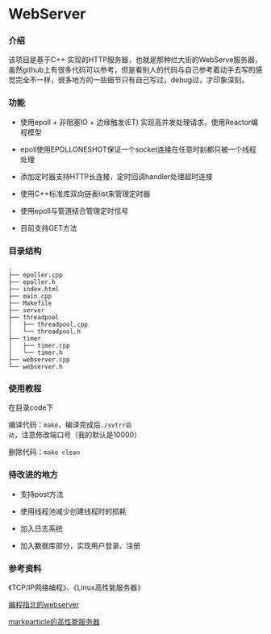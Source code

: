 # WebServer

### 介绍

该项目是基于C++ 实现的HTTP服务器，也就是那种烂大街的WebServe服务器，虽然github上有很多代码可以参考，但是看别人的代码与自己参考着动手去写的感觉完全不一样，很多地方的一些细节只有自己写过，debug过，才印象深刻。

### 功能

+ 使用epoll + 非阻塞IO + 边缘触发(ET) 实现高并发处理请求，使用Reactor编程模型

+ epoll使用EPOLLONESHOT保证一个socket连接在任意时刻都只被一个线程处理

+ 添加定时器支持HTTP长连接，定时回调handler处理超时连接

+ 使用C++标准库双向链表list来管理定时器

+ 使用epoll与管道结合管理定时信号

+ 目前支持GET方法

### 目录结构


```
.
├── epoller.cpp
├── epoller.h
├── index.html
├── main.cpp
├── Makefile
├── server
├── threadpool
│   ├── threadpool.cpp
│   └── threadpool.h
├── timer
│   ├── timer.cpp
│   └── timer.h
├── webserver.cpp
└── webserver.h
```


### 使用教程

在目录code下

编译代码：`make`，编译完成后`./svtrr启动`，注意修改端口号（我的默认是10000）

删除代码：`make clean`

### 待改进的地方

+ 支持post方法

+ 使用线程池减少创建线程时的损耗

+ 加入日志系统

+ 加入数据库部分，实现用户登录、注册

### 参考资料

《TCP/IP网络编程》、《Linux高性能服务器》

[编程指北的webserver](https://github.com/imarvinle/WebServer)

[markparticle的高性能服务器](https://github.com/markparticle/WebServer)